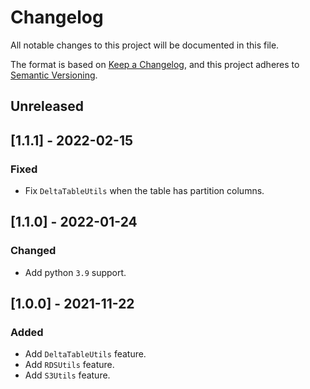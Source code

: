 # Changelog

All notable changes to this project will be documented in this file.

The format is based on [Keep a Changelog](https://keepachangelog.com/en/1.0.0/),
and this project adheres to [Semantic Versioning](https://semver.org/spec/v2.0.0.html).

## Unreleased

## [1.1.1] - 2022-02-15

### Fixed

- Fix `DeltaTableUtils` when the table has partition columns.

## [1.1.0] - 2022-01-24

### Changed

- Add python `3.9` support.

## [1.0.0] - 2021-11-22

### Added

- Add `DeltaTableUtils` feature.
- Add `RDSUtils` feature.
- Add `S3Utils` feature.
